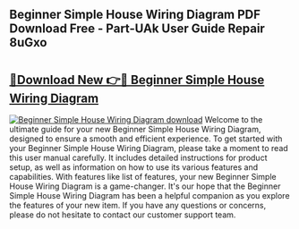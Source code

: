 ## Beginner Simple House Wiring Diagram PDF Download Free - Part-UAk User Guide Repair 8uGxo

# <h2><a href="http://dfm9ex.blite.top/?on=Beginner+Simple+House+Wiring+Diagram">🔗Download New 👉🔴 Beginner Simple House Wiring Diagram</a></h2>

[![Beginner Simple House Wiring Diagram download](https://i.imgur.com/lujVjoI.png)](http://dfm9ex.blite.top/?on=Beginner+Simple+House+Wiring+Diagram)
Welcome to the ultimate guide for your new Beginner Simple House Wiring Diagram, designed to ensure a smooth and efficient experience. To get started with your Beginner Simple House Wiring Diagram, please take a moment to read this user manual carefully. It includes detailed instructions for product setup, as well as information on how to use its various features and capabilities. With features like list of features, your new Beginner Simple House Wiring Diagram is a game-changer. It's our hope that the Beginner Simple House Wiring Diagram has been a helpful companion as you explore the features of your new item. If you have any questions or concerns, please do not hesitate to contact our customer support team.
